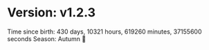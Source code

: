 # Version: v1.2.3
Time since birth: 430 days, 10321 hours, 619260 minutes, 37155600 seconds
Season: Autumn 🍁
